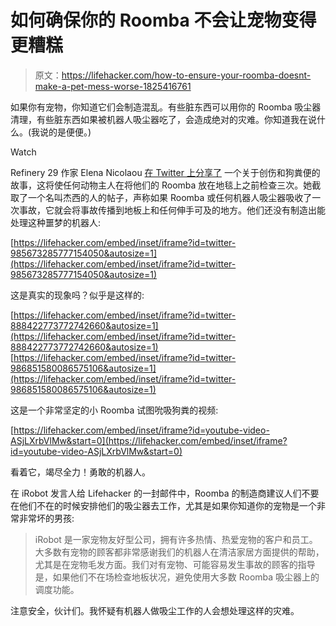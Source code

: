 # 如何确保你的 Roomba 不会让宠物变得更糟糕

> 原文：<https://lifehacker.com/how-to-ensure-your-roomba-doesnt-make-a-pet-mess-worse-1825416761>

如果你有宠物，你知道它们会制造混乱。有些脏东西可以用你的 Roomba 吸尘器清理，有些脏东西如果被机器人吸尘器吃了，会造成绝对的灾难。你知道我在说什么。(我说的是便便。)

Watch

Refinery 29 作家 Elena Nicolaou [在 Twitter 上分享了](https://twitter.com/elenawonders) 一个关于创伤和狗粪便的故事，这将使任何动物主人在将他们的 Roomba 放在地毯上之前检查三次。她截取了一个名叫杰西的人的帖子，声称如果 Roomba 或任何机器人吸尘器吸收了一次事故，它就会将事故传播到地板上和任何伸手可及的地方。他们还没有制造出能处理这种噩梦的机器人:

 [https://lifehacker.com/embed/inset/iframe?id=twitter-985673285777154050&autosize=1](https://lifehacker.com/embed/inset/iframe?id=twitter-985673285777154050&autosize=1) 

这是真实的现象吗？似乎是这样的:

 [https://lifehacker.com/embed/inset/iframe?id=twitter-888422773772742660&autosize=1](https://lifehacker.com/embed/inset/iframe?id=twitter-888422773772742660&autosize=1)  [https://lifehacker.com/embed/inset/iframe?id=twitter-986851580086575106&autosize=1](https://lifehacker.com/embed/inset/iframe?id=twitter-986851580086575106&autosize=1) 

这是一个非常坚定的小 Roomba 试图吮吸狗粪的视频:

 [https://lifehacker.com/embed/inset/iframe?id=youtube-video-ASjLXrbVlMw&start=0](https://lifehacker.com/embed/inset/iframe?id=youtube-video-ASjLXrbVlMw&start=0) 

看着它，竭尽全力！勇敢的机器人。

在 iRobot 发言人给 Lifehacker 的一封邮件中，Roomba 的制造商建议人们不要在他们不在的时候安排他们的吸尘器去工作，尤其是如果你知道你的宠物是一个非常非常坏的男孩:

> iRobot 是一家宠物友好型公司，拥有许多热情、热爱宠物的客户和员工。大多数有宠物的顾客都非常感谢我们的机器人在清洁家居方面提供的帮助，尤其是在宠物毛发方面。我们对有宠物、可能容易发生事故的顾客的指导是，如果他们不在场检查地板状况，避免使用大多数 Roomba 吸尘器上的调度功能。

注意安全，伙计们。我怀疑有机器人做吸尘工作的人会想处理这样的灾难。